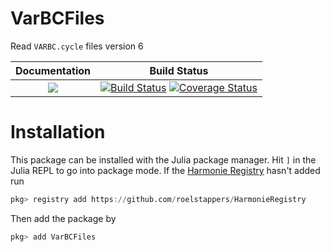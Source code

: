 

# VarBCFiles

Read `VARBC.cycle` files version 6


| **Documentation**                    | **Build Status**                              |
|:------------------------------------:|:---------------------------------------------:|
| [![](https://img.shields.io/badge/docs-dev-blue.svg)](https://hirlam.github.io/VarBCFiles.jl/dev) | [![Build Status](https://travis-ci.com/roelstappers/VarBCFiles.jl.svg?branch=master)](https://travis-ci.com/roelstappers/VarBCFiles.jl) [![Coverage Status](https://coveralls.io/repos/github/roelstappers/VarBCFiles.jl/badge.svg?branch=master)](https://coveralls.io/github/roelstappers/VarBCFiles.jl?branch=master)


# Installation 

This package can be installed with the Julia package manager. Hit `]` in the Julia REPL to go into package mode. 
If the [Harmonie Registry](https://github.com/roelstappers/HarmonieRegistry) hasn't added run 

```julia
pkg> registry add https://github.com/roelstappers/HarmonieRegistry
```

Then add the package by

```julia
pkg> add VarBCFiles
```

